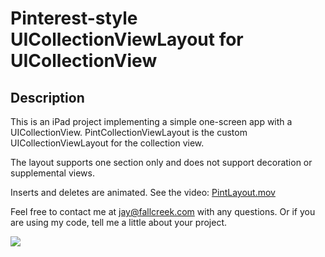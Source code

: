 # Pinterest-style UICollectionViewLayout for UICollectionView

## Description

This is an iPad project implementing a simple one-screen app with a UICollectionView. PintCollectionViewLayout is the custom UICollectionViewLayout for the collection view.

The layout supports one section only and does not support decoration or supplemental views.

Inserts and deletes are animated.  See the video: [PintLayout.mov](http://fallcreek.com/PintLayout.mov)

Feel free to contact me at jay@fallcreek.com with any questions.  Or if you are using my code, tell me a little about your project. 

<img src="http://fallcreek.com/PintLayout.png"/>



